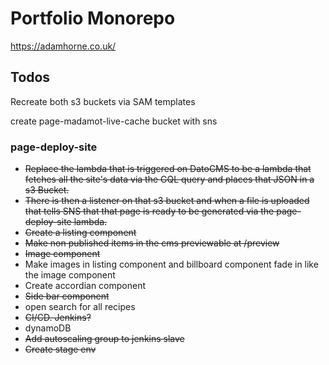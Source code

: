 # Portfolio Monorepo
https://adamhorne.co.uk/

## Todos

Recreate both s3 buckets via SAM templates

create page-madamot-live-cache bucket with sns

### page-deploy-site

- ~~Replace the lambda that is triggered on DatoCMS to be a lambda that fetches all the site's data via the GQL query and places that JSON in a s3 Bucket.~~
- ~~There is then a listener on that s3 bucket and when a file is uploaded that tells SNS that that page is ready to be generated via the page-deploy-site lambda.~~
- ~~Create a listing component~~
- ~~Make non published items in the cms previewable at /preview~~
- ~~Image component~~
- Make images in listing component and billboard component fade in like the image component
- Create accordian component
- ~~Side bar component~~
- open search for all recipes
- ~~CI/CD. Jenkins?~~
- dynamoDB
- ~~Add autoscaling group to jenkins slave~~
- ~~Create stage env~~
